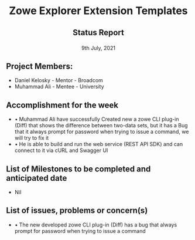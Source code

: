 # <p align="center">Zowe Explorer Extension Templates
## <p align="center">Status Report
<p align="center">9th July, 2021

## Project Members:
* Daniel Kelosky - Mentor - Broadcom
* Muhammad Ali - Mentee - University

## Accomplishment for the week 
* •	Muhammad Ali have successfully Created new a zowe CLI plug-in (Diff) that shows the difference between two-data sets, but it has a Bug that it always prompt for password when trying to issue a command, we will try to fix it  
* •	He is able to build and run the web service (REST API SDK) and can connect to it via cURL and Swagger UI

## List of Milestones to be completed and anticipated date
* Nil

## List of issues, problems or concern(s)
* •	The new developed zowe CLI plug-in (Diff) has a bug that always prompt for password when trying to issue a command